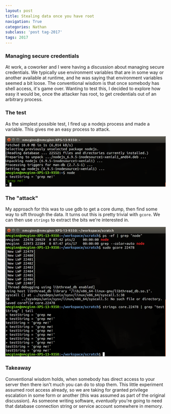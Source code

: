 ```yaml
---
layout: post
title: Stealing data once you have root
navigation: True
categories: Nathan
subclass: 'post tag-2017'
tags: 2017
---
```


### Managing secure credentials

At work, a coworker and I were having a discussion about managing secure credentials. We typically use environment variables that are in some way or another available at runtime, and he was saying that environment variables seemed a bit loose. The conventional wisdom is that once somebody has shell access, it's game over. Wanting to test this, I decided to explore how easy it would be, once the attacker has root, to get credentials out of an arbitrary process.

### The test

As the simplest possible test, I fired up a nodejs process and made a variable. This gives me an easy process to attack.

![target process](/assets/images/target_process.png)

### The "attack"

My approach for this was to use gdb to get a core dump, then find some way to sift through the data. It turns out this is pretty trivial with `gcore`. We can then use `strings` to extract the bits we're interested in.

![attack process](/assets/images/attack_process.png)

### Takeaway

Conventional wisdom holds, when somebody has direct access to your server then there isn't much you can do to stop them. This little experiment assumed root access already, so we are taking for granted privilege escalation in some form or another (this was assumed as part of the original discussion). As someone writing software, _eventually_ you're going to need that database connection string or service account somewhere in memory.
